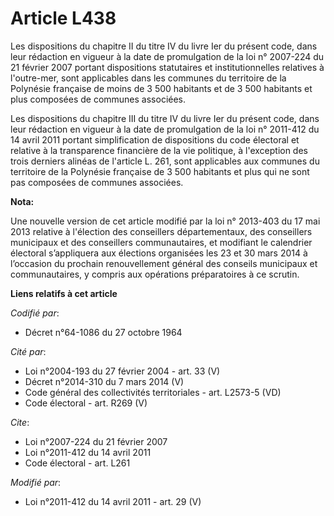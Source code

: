 # Article L438

Les dispositions du chapitre II du titre IV du livre Ier du présent code, dans leur rédaction en vigueur à la date de
promulgation de la loi n° 2007-224 du 21 février 2007 portant dispositions statutaires et institutionnelles relatives à
l'outre-mer, sont applicables dans les communes du territoire de la Polynésie française de moins de 3 500 habitants et de 3
500 habitants et plus composées de communes associées. 

Les dispositions du chapitre III du titre IV du livre Ier du présent code, dans leur rédaction en vigueur à la date de
promulgation de la loi n° 2011-412 du 14 avril 2011 portant simplification de dispositions du code électoral et relative à la
transparence financière de la vie politique, à l'exception des trois derniers alinéas de l'article L. 261, sont applicables
aux communes du territoire de la Polynésie française de 3 500 habitants et plus qui ne sont pas composées de communes
associées.

**Nota:**

Une nouvelle version de cet article modifié par la loi n° 2013-403 du 17 mai 2013 relative à l'élection des conseillers
départementaux, des conseillers municipaux et des conseillers communautaires, et modifiant le calendrier électoral
s’appliquera aux élections organisées les 23 et 30 mars 2014 à l’occasion du prochain renouvellement général des conseils
municipaux et communautaires, y compris aux opérations préparatoires à ce scrutin.

**Liens relatifs à cet article**

_Codifié par_:

  - Décret n°64-1086 du 27 octobre 1964

_Cité par_:

  - Loi n°2004-193 du 27 février 2004 - art. 33 (V)
  - Décret n°2014-310 du 7 mars 2014 (V)
  - Code général des collectivités territoriales - art. L2573-5 (VD)
  - Code électoral - art. R269 (V)

_Cite_:

  - Loi n°2007-224 du 21 février 2007
  - Loi n°2011-412 du 14 avril 2011
  - Code électoral - art. L261

_Modifié par_:

  - Loi n°2011-412 du 14 avril 2011 - art. 29 (V)
